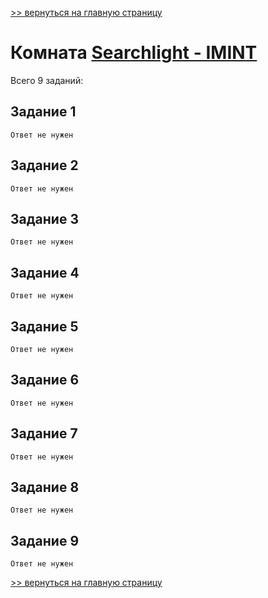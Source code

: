 

[>> вернуться на главную страницу](https://github.com/BEPb/tryhackme/blob/master/README.md)

# Комната [Searchlight - IMINT](https://tryhackme.com/r/room/searchlightosint) 

Всего 9 заданий:
## Задание 1

```commandline
Ответ не нужен
```

## Задание 2

```commandline
Ответ не нужен
```

## Задание 3

```commandline
Ответ не нужен
```

## Задание 4

```commandline
Ответ не нужен
```

## Задание 5

```commandline
Ответ не нужен
```

## Задание 6

```commandline
Ответ не нужен
```

## Задание 7

```commandline
Ответ не нужен
```

## Задание 8

```commandline
Ответ не нужен
```

## Задание 9

```commandline
Ответ не нужен
```
[>> вернуться на главную страницу](https://github.com/BEPb/tryhackme/blob/master/README.md)